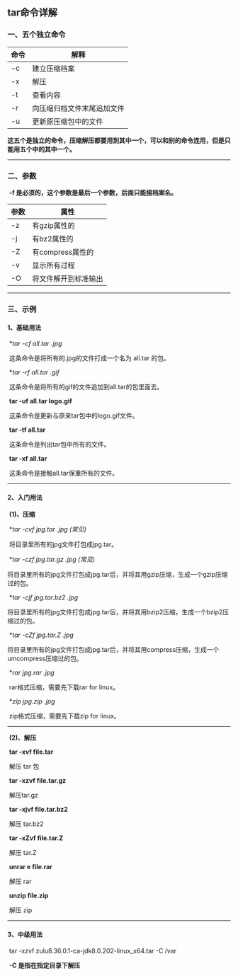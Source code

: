 ## tar命令详解

### 一、五个独立命令

| 命令 | 解释                       |
| ---- | -------------------------- |
| -c   | 建立压缩档案               |
| -x   | 解压                       |
| -t   | 查看内容                   |
| -r   | 向压缩归档文件末尾追加文件 |
| -u   | 更新原压缩包中的文件       |

​	**这五个是独立的命令，压缩解压都要用到其中一个，可以和别的命令连用，但是只能用五个中的其中一个。**

---

### 二、参数

​	**-f 是必须的，这个参数是最后一个参数，后面只能接档案名。**

| 参数 | 属性                 |
| ---- | -------------------- |
| -z   | 有gzip属性的         |
| -j   | 有bz2属性的          |
| -Z   | 有compress属性的     |
| -v   | 显示所有过程         |
| -O   | 将文件解开到标准输出 |

---

### 三、示例

#### 1、基础用法

​	**tar -cf all.tar *.jpg**

​	这条命令是将所有的.jpg的文件打成一个名为 all.tar 的包。

​	**tar -rf all.tar *.gif**

​	这条命令是将所有的gif的文件追加到all.tar的包里面去。

​	**tar -uf all.tar logo.gif**

​	这条命令是更新与原来tar包中的logo.gif文件。

​	**tar -tf all.tar**

​	这条命令是列出tar包中所有的文件。

​	**tar -xf all.tar**

​	这条命令是接触all.tar保重所有的文件。

---

#### 2、入门用法

​	**(1)、压缩**

​	**tar -cvf jpg.tar *.jpg (常见)** 

​	将目录里所有的jpg文件打包成jpg.tar。

​	**tar -czf jpg.tar.gz *.jpg (常见)**

​	将目录里所有的jpg文件打包成jpg.tar后，并将其用gzip压缩，生成一个gzip压缩过的包。

​	**tar -cjf jpg.tar.bz2 *.jpg**

​	将目录里所有的jpg文件打包成jpg.tar后，并将其用bzip2压缩，生成一个bzip2压缩过的包。

​	**tar -cZf jpg.tar.Z *.jpg**

​	将目录里所有的jpg文件打包成jpg.tar后，并将其用compress压缩，生成一个umcompress压缩过的包。

​	**rar jpg.rar *.jpg**

​	rar格式压缩，需要先下载rar for linux。

​	**zip jpg.zip *.jpg**

​	zip格式压缩，需要先下载zip for linux。

---

​	**(2)、解压**

​	**tar -xvf file.tar**

​	解压 tar 包

​	**tar -xzvf file.tar.gz**

​	解压tar.gz

​	**tar -xjvf file.tar.bz2**

​	解压 tar.bz2

​	**tar -xZvf file.tar.Z**

​	解压 tar.Z

​	**unrar e file.rar**

​	解压 rar

​	**unzip file.zip** 

​	解压 zip

---

#### 3、中级用法

​	tar -xzvf  zulu8.36.0.1-ca-jdk8.0.202-linux_x64.tar -C /var

​	**-C 是指在指定目录下解压**



### 